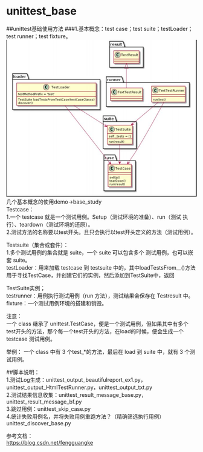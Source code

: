 # unittest_base
##unittest基础使用方法
###1.基本概念：test case；test suite；testLoader；test runner；test fixture。   
![概念图](images/unittest.JPG)    
几个基本概念的使用demo->base_study    
Testcase：   
1.一个 testcase 就是一个测试用例。Setup（测试环境的准备）、run（测试 执行）、teardown（测试环境的还原）。    
2.测试方法的名称要以test开头。且只会执行以test开头定义的方法（测试用例）。    

Testsuite（集合或套件）：     
1.多个测试用例的集合就是 suite，一个 suite 可以包含多个 测试用例，也可以嵌套 suite。    
testLoader：用来加载 testcase 到 testsuite 中的，其中loadTestsFrom__()方法用于寻找TestCase，并创建它们的实例，然后添加到TestSuite中，返回

TestSuite实例；    
testrunner：用例执行测试用例（run 方法），测试结果会保存在 Testresult 中。
fixture：一个测试用例环境的搭建和销毁。    

注意：    
一个 class 继承了 unittest.TestCase，便是一个测试用例，但如果其中有多个 test开头的方法，那个每一个test开头的方法，在load的时候，便会生成一个testcase 测试用例。

举例： 一个 class 中有 3 个test_*的方法，最后在 load 到 suite 中，就有 3 个测试用例。

##脚本说明：    
1.测试Log生成：unittest_output_beautifulreport_ex1.py，unittest_output_HtmlTestRunner.py，unittest_output_txt.py    
2.测试结果信息收集：unittest_result_message_base.py，unittest_result_message_bf.py    
3.跳过用例：unittest_skip_case.py  
4.统计失败用例名，并将失败用例重跑方法？（精确筛选执行用例）  unittest_discover_base.py  


参考文档：    
https://blog.csdn.net/fengguangke    
